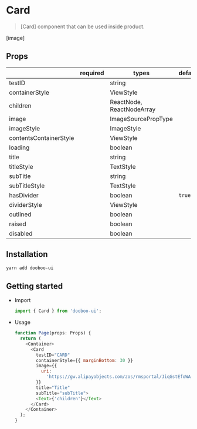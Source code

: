 # Card

> [Card] component that can be used inside product.

[image]

## Props

|                        | required | types                     | default |
| ---------------------- | -------- | ------------------------- | ------- |
| testID                 |          | string                    |         |
| containerStyle         |          | ViewStyle                 |         |
| children               |          | ReactNode, ReactNodeArray |         |
| image                  |          | ImageSourcePropType       |         |
| imageStyle             |          | ImageStyle                |         |
| contentsContainerStyle |          | ViewStyle                 |         |
| loading                |          | boolean                   |         |
| title                  |          | string                    |         |
| titleStyle             |          | TextStyle                 |         |
| subTitle               |          | string                    |         |
| subTitleStyle          |          | TextStyle                 |         |
| hasDivider             |          | boolean                   | `true`  |
| dividerStyle           |          | ViewStyle                 |         |
| outlined               |          | boolean                   |         |
| raised                 |          | boolean                   |         |
| disabled               |          | boolean                   |         |

## Installation

```sh
yarn add dooboo-ui
```

## Getting started

- Import

  ```javascript
  import { Card } from 'dooboo-ui';
  ```

- Usage

  ```javascript
  function Page(props: Props) {
    return (
      <Container>
        <Card
          testID="CARD"
          containerStyle={{ marginBottom: 30 }}
          image={{
            uri:
              'https://gw.alipayobjects.com/zos/rmsportal/JiqGstEfoWAOHiTxclqi.png',
          }}
          title="Title"
          subTitle="subTitle">
          <Text>{'children'}</Text>
        </Card>
      </Container>
    );
  }
  ```
